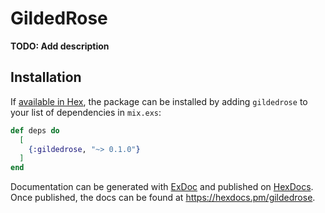 # GildedRose

**TODO: Add description**

## Installation

If [available in Hex](https://hex.pm/docs/publish), the package can be installed
by adding `gildedrose` to your list of dependencies in `mix.exs`:

```elixir
def deps do
  [
    {:gildedrose, "~> 0.1.0"}
  ]
end
```

Documentation can be generated with [ExDoc](https://github.com/elixir-lang/ex_doc)
and published on [HexDocs](https://hexdocs.pm). Once published, the docs can
be found at <https://hexdocs.pm/gildedrose>.

